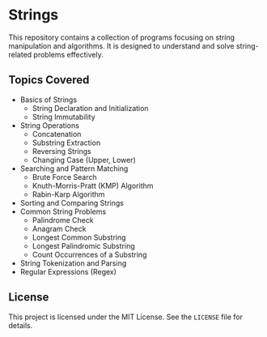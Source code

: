 # Strings

This repository contains a collection of programs focusing on string manipulation and algorithms. It is designed to understand and solve string-related problems effectively.

## Topics Covered
- Basics of Strings
  - String Declaration and Initialization
  - String Immutability
- String Operations
  - Concatenation
  - Substring Extraction
  - Reversing Strings
  - Changing Case (Upper, Lower)
- Searching and Pattern Matching
  - Brute Force Search
  - Knuth-Morris-Pratt (KMP) Algorithm
  - Rabin-Karp Algorithm
- Sorting and Comparing Strings
- Common String Problems
  - Palindrome Check
  - Anagram Check
  - Longest Common Substring
  - Longest Palindromic Substring
  - Count Occurrences of a Substring
- String Tokenization and Parsing
- Regular Expressions (Regex)


## License
This project is licensed under the MIT License. See the `LICENSE` file for details.
